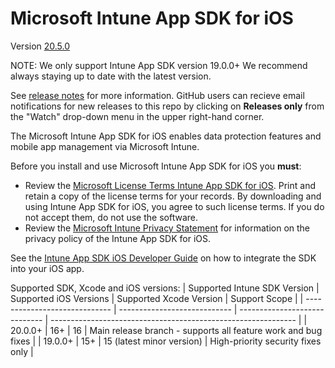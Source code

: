 # Microsoft Intune App SDK for iOS 

Version [20.5.0](https://github.com/microsoftconnect/ms-intune-app-sdk-ios/releases)

NOTE: We only support Intune App SDK version 19.0.0+ We recommend always staying up to date with the latest version.

See [release notes](https://github.com/microsoftconnect/ms-intune-app-sdk-ios/releases) for more information. GitHub users can recieve email notifications for new releases to this repo by clicking on **Releases only** from the "Watch" drop-down menu in the upper right-hand corner.

The Microsoft Intune App SDK for iOS enables data protection features and mobile app management via Microsoft Intune.

Before you install and use Microsoft Intune App SDK for iOS you **must**:
* Review the [Microsoft License Terms Intune App SDK for iOS](https://github.com/microsoftconnect/ms-intune-app-sdk-ios/blob/master/Microsoft%20License%20Terms%20Intune%20App%20SDK%20for%20iOS.pdf). Print and retain a copy of the license terms for your records. By downloading and using Intune App SDK for iOS, you agree to such license terms.  If you do not accept them, do not use the software.
* Review the [Microsoft Intune Privacy Statement](https://learn.microsoft.com/legal/intune/microsoft-intune-privacy-statement) for information on the privacy policy of the Intune App SDK for iOS.

See the [Intune App SDK iOS Developer Guide](https://learn.microsoft.com/mem/intune/developer/app-sdk-ios) on how to integrate the SDK into your iOS app.

Supported SDK, Xcode and iOS versions:
| Supported Intune SDK Version  | Supported iOS Versions       | Supported Xcode Version        | Support Scope                                                 |
| ----------------------------- | ---------------------------- | -----------------------------  | ------------------------------------------------------------- |
| 20.0.0+                       | 16+                          | 16                             | Main release branch - supports all feature work and bug fixes | 
| 19.0.0+                       | 15+                          | 15 (latest minor version)      | High-priority security fixes only                             |
